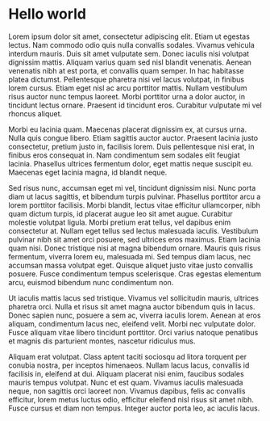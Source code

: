 # Hello world

Lorem ipsum dolor sit amet, consectetur adipiscing elit. Etiam ut egestas lectus. Nam commodo odio quis nulla convallis sodales. Vivamus vehicula interdum mauris. Duis sit amet vulputate sem. Donec iaculis nisi volutpat dignissim mattis. Aliquam varius quam sed nisl blandit venenatis. Aenean venenatis nibh at est porta, et convallis quam semper. In hac habitasse platea dictumst. Pellentesque pharetra nisi vel lacus volutpat, in finibus lorem cursus. Etiam eget nisl ac arcu porttitor mattis. Nullam vestibulum risus auctor nunc tempus laoreet. Morbi porttitor urna a dolor auctor, in tincidunt lectus ornare. Praesent id tincidunt eros. Curabitur vulputate mi vel rhoncus aliquet.

Morbi eu lacinia quam. Maecenas placerat dignissim ex, at cursus urna. Nulla quis congue libero. Etiam sagittis auctor auctor. Praesent lacinia justo consectetur, pretium justo in, facilisis lorem. Duis pellentesque nisi erat, in finibus eros consequat in. Nam condimentum sem sodales elit feugiat lacinia. Phasellus ultrices fermentum dolor, eget mattis neque suscipit eu. Maecenas eget lacinia magna, id blandit neque.

Sed risus nunc, accumsan eget mi vel, tincidunt dignissim nisi. Nunc porta diam ut lacus sagittis, et bibendum turpis pulvinar. Phasellus porttitor arcu a lorem porttitor facilisis. Morbi blandit, lectus vitae efficitur ullamcorper, nibh quam dictum turpis, id placerat augue leo sit amet augue. Curabitur molestie volutpat ligula. Morbi pretium erat tellus, vel dapibus enim consectetur at. Nullam eget tellus sed lectus malesuada iaculis. Vestibulum pulvinar nibh sit amet orci posuere, sed ultrices eros maximus. Etiam lacinia quam nisi. Donec tristique nisi at magna bibendum ornare. Mauris quis risus fermentum, viverra lorem eu, malesuada mi. Sed tempus diam lacus, nec accumsan massa volutpat eget. Quisque aliquet justo vitae justo convallis posuere. Fusce condimentum tempus scelerisque. Cras egestas elementum arcu, euismod bibendum nunc condimentum non.

Ut iaculis mattis lacus sed tristique. Vivamus vel sollicitudin mauris, ultrices pharetra orci. Nulla et risus sit amet magna auctor bibendum quis in lacus. Donec sapien nunc, posuere a sem ac, viverra iaculis lorem. Aenean at eros aliquam, condimentum lacus nec, eleifend velit. Morbi nec vulputate dolor. Fusce aliquam vitae libero tincidunt porttitor. Orci varius natoque penatibus et magnis dis parturient montes, nascetur ridiculus mus.

Aliquam erat volutpat. Class aptent taciti sociosqu ad litora torquent per conubia nostra, per inceptos himenaeos. Nullam lacus lacus, convallis id facilisis in, eleifend at dui. Aliquam placerat nisi enim, faucibus sodales mauris tempus volutpat. Nunc et est quam. Vivamus iaculis malesuada neque, non sagittis orci laoreet non. Vivamus dapibus, felis ac convallis efficitur, lorem metus luctus odio, efficitur eleifend nisl risus sit amet nibh. Fusce cursus et diam non tempus. Integer auctor porta leo, ac iaculis lacus.
